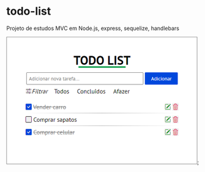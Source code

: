 # todo-list
Projeto de estudos MVC em Node.js, express, sequelize, handlebars

![todo list](https://github.com/LucasMMSilva/todo-list/blob/main/todolist.png);
